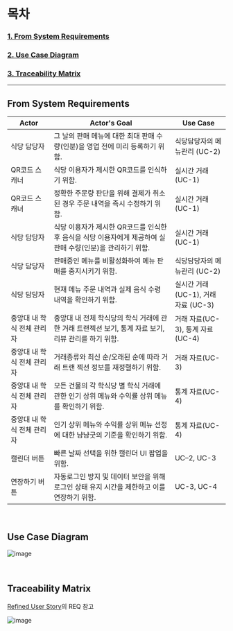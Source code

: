 # 목차

### [1. From System Requirements](#From-System-Requirements)

### [2. Use Case Diagram](#Use-Case-Diagram)

### [3. Traceability Matrix](#Traceability-Matrix)

---

## From System Requirements

| Actor                      | Actor's Goal                                                                                                 | Use Case                         |
| -------------------------- | ------------------------------------------------------------------------------------------------------------ | -------------------------------- |
| 식당 담당자                | 그 날의 판매 메뉴에 대한 최대 판매 수량(인분)을 영업 전에 미리 등록하기 위함.                                | 식당담당자의 메뉴관리 (UC-2)     |
| QR코드 스캐너              | 식당 이용자가 제시한 QR코드를 인식하기 위함.                                                                 | 실시간 거래 (UC-1)               |
| QR코드 스캐너              | 정확한 주문량 판단을 위해 결제가 취소된 경우 주문 내역을 즉시 수정하기 위함.                               | 실시간 거래 (UC-1)               |
| 식당 담당자                | 식당 이용자가 제시한 QR코드를 인식한 후 음식을 식당 이용자에게 제공하여 실 판매 수량(인분)을 관리하기 위함. | 실시간 거래 (UC-1)               |
| 식당 담당자                | 판매중인 메뉴를 비활성화하여 메뉴 판매를 중지시키기 위함.                                                   | 식당담당자의 메뉴관리 (UC-2)     |
| 식당 담당자                | 현재 메뉴 주문 내역과 실제 음식 수령 내역을 확인하기 위함.                                                  | 실시간 거래 (UC-1), 거래 자료 (UC-3) |
| 중앙대 내 학식 전체 관리자 | 중앙대 내 전체 학식당의 학식 거래에 관한 거래 트랜젝션 보기, 통계 자료 보기, 리뷰 관리를 하기 위함.         | 거래 자료(UC-3), 통계 자료(UC-4) |
| 중앙대 내 학식 전체 관리자 | 거래종류와 최신 순/오래된 순에 따라 거래 트랜 젝션 정보를 재정렬하기 위함.                                   | 거래 자료(UC-3)                  |
| 중앙대 내 학식 전체 관리자 | 모든 건물의 각 학식당 별 학식 거래에 관한 인기 상위 메뉴와 수익률 상위 메뉴를 확인하기 위함.                | 통계 자료(UC-4)                  |
| 중앙대 내 학식 전체 관리자 | 인기 상위 메뉴와 수익률 상위 메뉴 선정에 대한 냠냠굿의 기준을 확인하기 위함.                                | 통계 자료(UC-4)                  |
| 캘린더 버튼                | 빠른 날짜 선택을 위한 캘린더 UI 팝업을 위함.                                                                | UC–2, UC-3                       |
| 연장하기 버튼              | 자동로그인 방지 및 데이터 보안을 위해 로그인 상태 유지 시간을 제한하고 이를 연장하기 위함.                   | UC-3, UC-4                       |

</br>

## Use Case Diagram

![image](https://user-images.githubusercontent.com/65646971/115539498-04143180-a2d8-11eb-8a26-df86ce334d15.png)

</br>

## Traceability Matrix

[Refined User Story](https://github.com/SE-gmentation/yumyumgood/blob/main/subgroup2/sub2_RefinedUserStory.md)의 REQ 참고

![image](https://user-images.githubusercontent.com/65646971/115543756-b64df800-a2dc-11eb-816a-4a3400680ffc.png)
